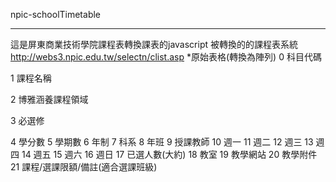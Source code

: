 npic-schoolTimetable
***
這是屏東商業技術學院課程表轉換課表的javascript
 被轉換的的課程表系統 http://webs3.npic.edu.tw/selectn/clist.asp
 *原始表格(轉換為陣列)
   0 科目代碼
   
   1 課程名稱
   
   2 博雅涵養課程領域
   
   3 必選修
   
   4 學分數
   5 學期數
   6 年制
   7 科系
   8 年班
   9 授課教師
  10 週一
  11 週二
  12 週三
  13 週四
  14 週五
  15 週六
  16 週日
  17 已選人數(大約)
  18 教室
  19 教學網站
  20 教學附件
  21 課程/選課限額/備註(適合選課班級)
